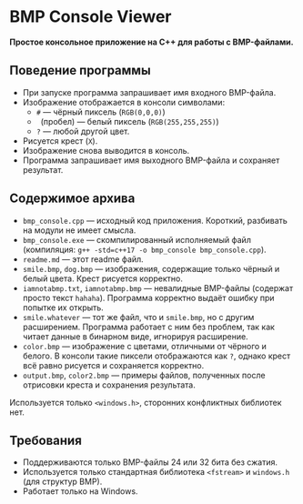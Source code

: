 # BMP Console Viewer

**Простое консольное приложение на C++ для работы с BMP-файлами.**

## Поведение программы

* При запуске программа запрашивает имя входного BMP-файла.
* Изображение отображается в консоли символами:
  * `#` — чёрный пиксель (`RGB(0,0,0)`)
  * ` `(пробел) — белый пиксель (`RGB(255,255,255)`)
  * `?` — любой другой цвет.
* Рисуется крест (`X`).
* Изображение снова выводится в консоль.
* Программа запрашивает имя выходного BMP-файла и сохраняет результат.

## Содержимое архива

* `bmp_console.cpp` — исходный код приложения. Короткий, разбивать на модули не имеет смысла.
* `bmp_console.exe` — скомпилированный исполняемый файл (компиляция: `g++ -std=c++17 -o bmp_console bmp_console.cpp`).
* `readme.md` — этот readme файл.
* `smile.bmp`, `dog.bmp` — изображения, содержащие только чёрный и белый цвета. Крест рисуется корректно.
* `iamnotabmp.txt`, `iamnotabmp.bmp` — невалидные BMP-файлы (содержат просто текст `hahaha`). Программа корректно выдаёт ошибку при попытке их открыть.
* `smile.whatever` — тот же файл, что и `smile.bmp`, но с другим расширением. Программа работает с ним без проблем, так как читает данные в бинарном виде, игнорируя расширение.
* `color.bmp` — изображение с цветами, отличными от чёрного и белого. В консоли такие пиксели отображаются как `?`, однако крест всё равно рисуется и сохраняется корректно.
* `output.bmp`, `color2.bmp` — примеры файлов, полученных после отрисовки креста и сохранения результата.

Используется только `<windows.h>`, сторонних конфликтных библиотек нет.

## Требования

* Поддерживаются только BMP-файлы 24 или 32 бита без сжатия.
* Используется только стандартная библиотека `<fstream>` и `windows.h` (для структур BMP).
* Работает только на Windows.
